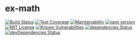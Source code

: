 # ex-math

[![Build Status](https://travis-ci.org/Rothen/ex-math.svg?branch=master)](https://travis-ci.org/Rothen/ex-math)
[![Test Coverage](https://api.codeclimate.com/v1/badges/4bbcdfb416866aa988dd/test_coverage)](https://codeclimate.com/github/Rothen/ex-math/test_coverage)
[![Maintainability](https://api.codeclimate.com/v1/badges/4bbcdfb416866aa988dd/maintainability)](https://codeclimate.com/github/Rothen/ex-math/maintainability)
[![npm version](https://badge.fury.io/js/%40alkocats%2Fex-math.svg)](https://badge.fury.io/js/%40alkocats%2Fex-math)
[![MIT License](https://img.shields.io/npm/l/@alkocats/ex-math.svg)](https://github.com/Rothen/ex-math/blob/master/LICENSE)
[![Known Vulnerabilities](https://snyk.io/test/github/Rothen/ex-math/badge.svg)](https://snyk.io/test/github/Rothen/ex-math)
[![dependencies Status](https://david-dm.org/Rothen/ex-math/status.svg)](https://david-dm.org/Rothen/ex-math)
[![devDependencies Status](https://david-dm.org/Rothen/ex-math/dev-status.svg)](https://david-dm.org/Rothen/ex-math?type=dev)
